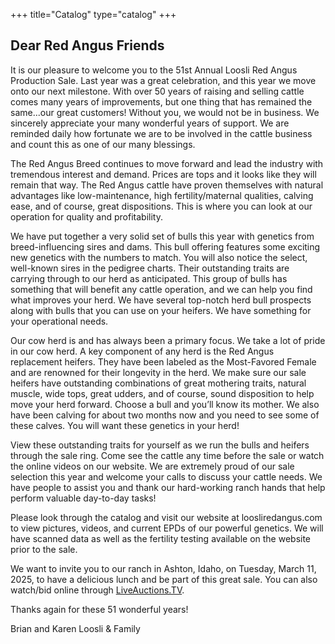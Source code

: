 +++
title="Catalog"
type="catalog"
+++
## Dear Red Angus Friends

It is our pleasure to welcome you to the 51st Annual Loosli Red Angus Production Sale. Last year was a great celebration, and this year we move onto our next milestone. With over 50 years of raising and selling cattle comes many years of improvements, but one thing that has remained the same...our great customers! Without you, we would not be in business. We sincerely appreciate your many wonderful years of support. We are reminded daily how fortunate we are to be involved in the cattle business and count this as one of our many blessings.

The Red Angus Breed continues to move forward and lead the industry with tremendous interest and demand. Prices are tops and it looks like they will remain that way. The Red Angus cattle have proven themselves with natural advantages like low-maintenance, high fertility/maternal qualities, calving ease, and of course, great dispositions. This is where you can look at our operation for quality and profitability.

We have put together a very solid set of bulls this year with genetics from breed-influencing sires and dams. This bull offering features some exciting new genetics with the numbers to match. You will also notice the select, well-known sires in the pedigree charts. Their outstanding traits are carrying through to our herd as anticipated. This group of bulls has something that will benefit any cattle operation, and we can help you find what improves your herd. We have several top-notch herd bull prospects along with bulls that you can use on your heifers. We have something for your operational needs.

Our cow herd is and has always been a primary focus. We take a lot of pride in our cow herd. A key component of any herd is the Red Angus replacement heifers. They have been labeled as the Most-Favored Female and are renowned for their longevity in the herd. We make sure our sale heifers have outstanding combinations of great mothering traits, natural muscle, wide tops, great udders, and of course, sound disposition to help move your herd forward. Choose a bull and you’ll know its mother. We also have been calving for about two months now and you need to see some of these calves. You will want these genetics in your herd!

View these outstanding traits for yourself as we run the bulls and heifers through the sale ring. Come see the cattle any time before the sale or watch the online videos on our website. We are extremely proud of our sale selection this year and welcome your calls to discuss your cattle needs. We have people to assist you and thank our hard-working ranch hands that help perform valuable day-to-day tasks!

Please look through the catalog and visit our website at loosliredangus.com to view pictures, videos, and current EPDs of our powerful genetics. We will have scanned data as well as the fertility testing available on the website prior to the sale.

We want to invite you to our ranch in Ashton, Idaho, on Tuesday, March 11, 2025, to have a delicious lunch and be part of this great sale. You can also watch/bid online through [LiveAuctions.TV](https://liveauctions.tv/auction/4531/detail).

Thanks again for these 51 wonderful years!

Brian and Karen Loosli & Family
